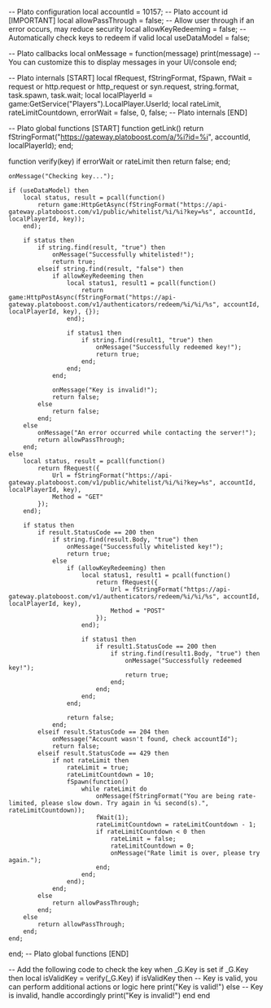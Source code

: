 -- Plato configuration
local accountId = 10157; -- Plato account id [IMPORTANT]
local allowPassThrough = false; -- Allow user through if an error occurs, may reduce security
local allowKeyRedeeming = false; -- Automatically check keys to redeem if valid
local useDataModel = false;

-- Plato callbacks
local onMessage = function(message)
    print(message) -- You can customize this to display messages in your UI/console
end;

-- Plato internals [START]
local fRequest, fStringFormat, fSpawn, fWait = request or http.request or http_request or syn.request, string.format, task.spawn, task.wait;
local localPlayerId = game:GetService("Players").LocalPlayer.UserId;
local rateLimit, rateLimitCountdown, errorWait = false, 0, false;
-- Plato internals [END]

-- Plato global functions [START]
function getLink()
    return fStringFormat("https://gateway.platoboost.com/a/%i?id=%i", accountId, localPlayerId);
end;

function verify(key)
    if errorWait or rateLimit then 
        return false;
    end;

    onMessage("Checking key...");

    if (useDataModel) then
        local status, result = pcall(function() 
            return game:HttpGetAsync(fStringFormat("https://api-gateway.platoboost.com/v1/public/whitelist/%i/%i?key=%s", accountId, localPlayerId, key));
        end);
        
        if status then
            if string.find(result, "true") then
                onMessage("Successfully whitelisted!");
                return true;
            elseif string.find(result, "false") then
                if allowKeyRedeeming then
                    local status1, result1 = pcall(function()
                        return game:HttpPostAsync(fStringFormat("https://api-gateway.platoboost.com/v1/authenticators/redeem/%i/%i/%s", accountId, localPlayerId, key), {});
                    end);

                    if status1 then
                        if string.find(result1, "true") then
                            onMessage("Successfully redeemed key!");
                            return true;
                        end;
                    end;
                end;
                
                onMessage("Key is invalid!");
                return false;
            else
                return false;
            end;
        else
            onMessage("An error occurred while contacting the server!");
            return allowPassThrough;
        end;
    else
        local status, result = pcall(function() 
            return fRequest({
                Url = fStringFormat("https://api-gateway.platoboost.com/v1/public/whitelist/%i/%i?key=%s", accountId, localPlayerId, key),
                Method = "GET"
            });
        end);

        if status then
            if result.StatusCode == 200 then
                if string.find(result.Body, "true") then
                    onMessage("Successfully whitelisted key!");
                    return true;
                else
                    if (allowKeyRedeeming) then
                        local status1, result1 = pcall(function() 
                            return fRequest({
                                Url = fStringFormat("https://api-gateway.platoboost.com/v1/authenticators/redeem/%i/%i/%s", accountId, localPlayerId, key),
                                Method = "POST"
                            });
                        end);

                        if status1 then
                            if result1.StatusCode == 200 then
                                if string.find(result1.Body, "true") then
                                    onMessage("Successfully redeemed key!");
                                    return true;
                                end;
                            end;
                        end;
                    end;
                    
                    return false;
                end;
            elseif result.StatusCode == 204 then
                onMessage("Account wasn't found, check accountId");
                return false;
            elseif result.StatusCode == 429 then
                if not rateLimit then 
                    rateLimit = true;
                    rateLimitCountdown = 10;
                    fSpawn(function() 
                        while rateLimit do
                            onMessage(fStringFormat("You are being rate-limited, please slow down. Try again in %i second(s).", rateLimitCountdown));
                            fWait(1);
                            rateLimitCountdown = rateLimitCountdown - 1;
                            if rateLimitCountdown < 0 then
                                rateLimit = false;
                                rateLimitCountdown = 0;
                                onMessage("Rate limit is over, please try again.");
                            end;
                        end;
                    end); 
                end;
            else
                return allowPassThrough;
            end;    
        else
            return allowPassThrough;
        end;
    end;
end;
-- Plato global functions [END]

-- Add the following code to check the key when _G.Key is set
if _G.Key then
    local isValidKey = verify(_G.Key)
    if isValidKey then
        -- Key is valid, you can perform additional actions or logic here
        print("Key is valid!")
    else
        -- Key is invalid, handle accordingly
        print("Key is invalid!")
    end
end
